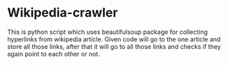 # Wikipedia-crawler

This is python script which uses beautifulsoup package for collecting hyperlinks from wikipedia article.
Given code will go to the one article and store all those links, after that it will go to all those links and checks if they again point to each other or not.
